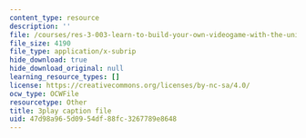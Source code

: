 ```yaml
---
content_type: resource
description: ''
file: /courses/res-3-003-learn-to-build-your-own-videogame-with-the-unity-game-engine-and-microsoft-kinect-january-iap-2017/47d98a965d0954df88fc3267789e8648_jXtqyQuLlnk.vtt
file_size: 4190
file_type: application/x-subrip
hide_download: true
hide_download_original: null
learning_resource_types: []
license: https://creativecommons.org/licenses/by-nc-sa/4.0/
ocw_type: OCWFile
resourcetype: Other
title: 3play caption file
uid: 47d98a96-5d09-54df-88fc-3267789e8648
---
```

